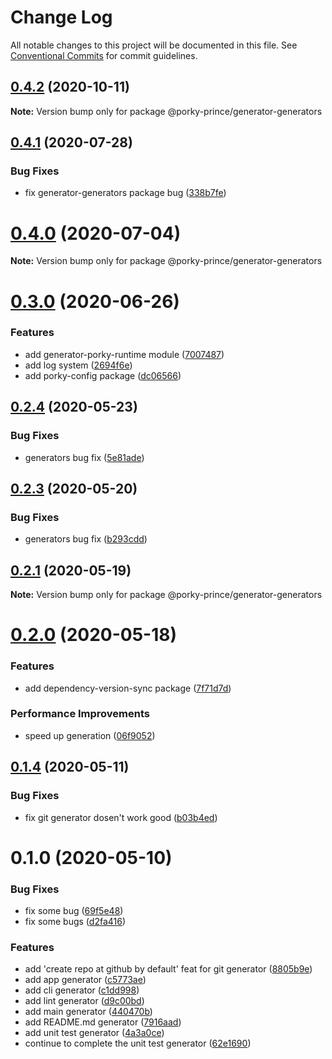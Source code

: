 # Change Log

All notable changes to this project will be documented in this file.
See [Conventional Commits](https://conventionalcommits.org) for commit guidelines.

## [0.4.2](https://github.com/porky-prince/porky-cli/compare/v0.4.1...v0.4.2) (2020-10-11)

**Note:** Version bump only for package @porky-prince/generator-generators





## [0.4.1](https://github.com/porky-prince/porky-cli/compare/v0.4.0...v0.4.1) (2020-07-28)


### Bug Fixes

* fix generator-generators package bug ([338b7fe](https://github.com/porky-prince/porky-cli/commit/338b7fe4bb1633f19838fd6f472c00b6a71d93eb))





# [0.4.0](https://github.com/porky-prince/porky-cli/compare/v0.3.0...v0.4.0) (2020-07-04)

**Note:** Version bump only for package @porky-prince/generator-generators





# [0.3.0](https://github.com/porky-prince/porky-cli/compare/v0.2.4...v0.3.0) (2020-06-26)


### Features

* add generator-porky-runtime module ([7007487](https://github.com/porky-prince/porky-cli/commit/7007487e8cac32ed84795debea0d952417c2f61a))
* add log system ([2694f6e](https://github.com/porky-prince/porky-cli/commit/2694f6ec8096319d33193d35a9a092fdcdc9f5f1))
* add porky-config package ([dc06566](https://github.com/porky-prince/porky-cli/commit/dc06566776e2dc9bef644c696d98922224be0ec9))





## [0.2.4](https://github.com/porky-prince/porky-cli/compare/v0.2.3...v0.2.4) (2020-05-23)


### Bug Fixes

* generators bug fix ([5e81ade](https://github.com/porky-prince/porky-cli/commit/5e81ade94cb1bcfa5e9e6656d72e51a22de364ae))





## [0.2.3](https://github.com/porky-prince/porky-cli/compare/v0.2.2...v0.2.3) (2020-05-20)


### Bug Fixes

* generators bug fix ([b293cdd](https://github.com/porky-prince/porky-cli/commit/b293cdd1f3cc7f9e9c514ffadf8b15b8616754d8))





## [0.2.1](https://github.com/porky-prince/porky-cli/compare/v0.2.0...v0.2.1) (2020-05-19)

**Note:** Version bump only for package @porky-prince/generator-generators





# [0.2.0](https://github.com/porky-prince/porky-cli/compare/v0.1.4...v0.2.0) (2020-05-18)


### Features

* add dependency-version-sync package ([7f71d7d](https://github.com/porky-prince/porky-cli/commit/7f71d7d0ae3851c534c331f15da09725db146ac4))


### Performance Improvements

* speed up generation ([06f9052](https://github.com/porky-prince/porky-cli/commit/06f905205e75e1b372010ba1ceb1ce2cc7c9959f))





## [0.1.4](https://github.com/porky-prince/porky-cli/compare/v0.1.3...v0.1.4) (2020-05-11)


### Bug Fixes

* fix git generator dosen't work good ([b03b4ed](https://github.com/porky-prince/porky-cli/commit/b03b4ed21dd867b8520b40ddad3260e3b910a0fb))





# 0.1.0 (2020-05-10)


### Bug Fixes

* fix some bug ([69f5e48](https://github.com/porky-prince/porky-cli/commit/69f5e48a74b78d53f16b2beebd295afc02347081))
* fix some bugs ([d2fa416](https://github.com/porky-prince/porky-cli/commit/d2fa416ce6da25e85d9e95daf2022dda8135f528))


### Features

* add 'create repo at github by default' feat for git generator ([8805b9e](https://github.com/porky-prince/porky-cli/commit/8805b9e0c9a78674b157e0ffa0b69683ae47756e))
* add app generator ([c5773ae](https://github.com/porky-prince/porky-cli/commit/c5773ae8ab27deb00567ef6f7a0004cd7fd83b80))
* add cli generator ([c1dd998](https://github.com/porky-prince/porky-cli/commit/c1dd998c58247136b992ef19dea97f2996b11d74))
* add lint generator ([d9c00bd](https://github.com/porky-prince/porky-cli/commit/d9c00bd63e3c5661a1722b38b968abbceaa998b6))
* add main generator ([440470b](https://github.com/porky-prince/porky-cli/commit/440470be4a4f5e62363154d6c892e4881dc328b3))
* add README.md generator ([7916aad](https://github.com/porky-prince/porky-cli/commit/7916aadb1cf180015cb3298c15da368935480370))
* add unit test generator ([4a3a0ce](https://github.com/porky-prince/porky-cli/commit/4a3a0ce183b0a1b02d1d1794f5eceec702fbce22))
* continue to complete the unit test generator ([62e1690](https://github.com/porky-prince/porky-cli/commit/62e16900484dea5c1ec51e1720db345240767c1e))

